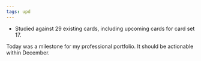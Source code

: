 ```yaml
---
tags: upd
---
```


* Studied against 29 existing cards, including upcoming cards for card set 17.

Today was a milestone for my professional portfolio. It should be actionable within December.
